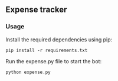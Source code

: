 ## Expense tracker

### Usage

Install the required dependencies using pip:

```
pip install -r requirements.txt
```

Run the expense.py file to start the bot:

```
python expense.py
```

<!-- Updated README links and corrected typos -->
<!-- Updated README links and corrected typos -->
